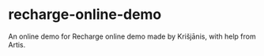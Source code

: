 # recharge-online-demo
An online demo for Recharge online demo made by Krišjānis, with help from Artis.
